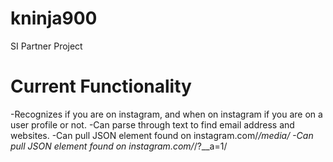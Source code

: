 # kninja900
SI Partner Project

# Current Functionality
-Recognizes if you are on instagram, and when on instagram if you are on a user profile or not.
-Can parse through text to find email address and websites.
-Can pull JSON element found on instagram.com/*/media/
-Can pull JSON element found on instagram.com/*/?__a=1/
